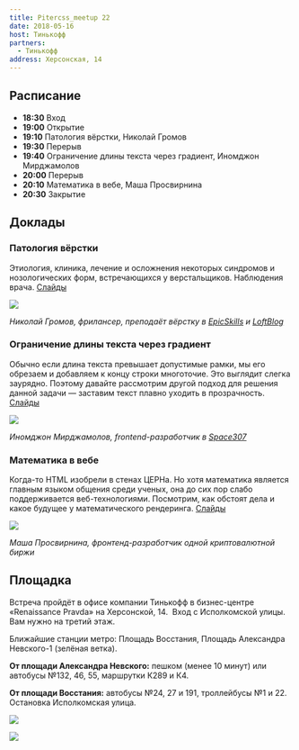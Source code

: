 ```yaml
---
title: Pitercss_meetup 22
date: 2018-05-16
host: Тинькофф
partners:
  - Тинькофф
address: Херсонская, 14
---
```


## Расписание

- **18:30** Вход
- **19:00** Открытие
- **19:10** Патология вёрстки, Николай Громов
- **19:30** Перерыв
- **19:40** Ограничение длины текста через градиент, Иномджон Мирджамолов
- **20:00** Перерыв
- **20:10** Математика в вебе, Маша Просвирнина
- **20:30** Закрытие

## Доклады

### Патология вёрстки

Этиология, клиника, лечение и осложнения некоторых синдромов и нозологических форм, встречающихся у верстальщиков. Наблюдения врача. [Cлайды](https://pitercss.ru/22/pres/coder-diseases/)


![](speakers/1.jpg)

_Николай Громов, фрилансер, преподаёт вёрстку в [EpicSkills](https://epixx.ru/) и [LoftBlog](https://loftblog.ru/)_

### Ограничение длины текста через градиент

Обычно если длина текста превышает допустимые рамки, мы его обрезаем и добавляем к концу строки многоточие. Это выглядит слегка заурядно. Поэтому давайте рассмотрим другой подход для решения данной задачи — заставим текст плавно уходить в прозрачность. [Слайды](https://pitercss.ru/22/pres/truncate-text/)

![](speakers/2.jpg)

_Иномджон Мирджамолов, frontend-разработчик в [Space307](http://space307.com/)_

### Математика в вебе

Когда-то HTML изобрели в стенах ЦЕРНа. Но хотя математика является главным языком общения среди ученых, она до сих пор слабо поддерживается веб-технологиями. Посмотрим, как обстоят дела и какое будущее у математического рендеринга. [Слайды](https://pitercss.ru/22/pres/math-web/)

![](speakers/3.jpg)

_Маша Просвирнина, фронтенд-разработчик одной криптовалютной биржи_

## Площадка

Встреча пройдёт в офисе компании Тинькофф в бизнес-центре «Renaissance Pravda» на Херсонской, 14.  Вход с Исполкомской улицы. Вам нужно на третий этаж.

Ближайшие станции метро: Площадь Восстания, Площадь Александра Невского-1 (зелёная ветка).

**От площади Александра Невского:** пешком (менее 10 минут) или автобусы №132, 46, 55, маршрутки К289 и К4. 

**От площади Восстания:** автобусы №24, 27 и 191, троллейбусы №1 и 22\. Остановка Исполкомская улица. 

![](images/1.jpg)

![](images/2.jpg)
